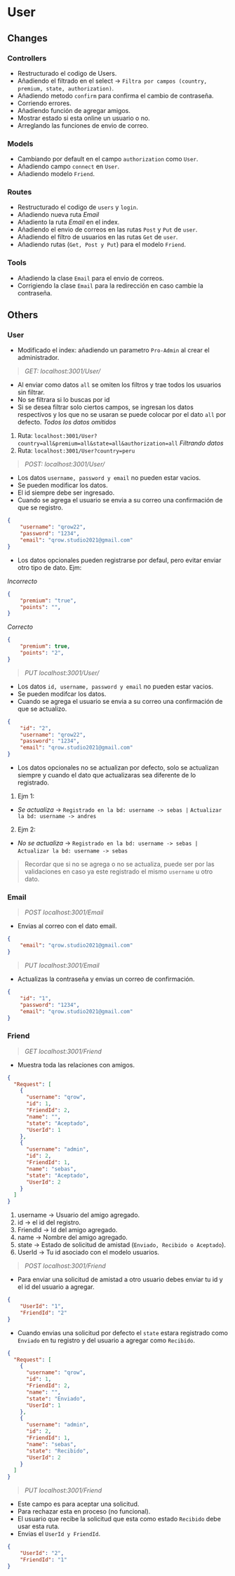 # User
## Changes
### Controllers
-   Restructurado el codigo de Users.
-   Añadiendo el filtrado en el select -> `Filtra por campos (country, premium, state, authorization)`.
-   Añadiendo metodo `confirm` para confirma el cambio de contraseña.
-   Corriendo errores.
-   Añadiendo función de agregar amigos.
-   Mostrar estado si esta online un usuario o no.
-   Arreglando las funciones de envio de correo.
### Models
-   Cambiando por default en el campo `authorization` como `User`.
-   Añadiendo campo `connect` en `User`.
-   Añadiendo modelo `Friend`.
### Routes
-   Restructurado el codigo de `users` y `login`.
-   Añadiendo nueva ruta *Email*
-   Añadiento la ruta *Email* en el index.
-   Añadiendo el envio de correos en las rutas `Post` y `Put` de `user`.
-   Añadiendo el filtro de usuarios en las rutas `Get` de `user`.
-   Añadiendo rutas (`Get, Post y Put`) para el modelo `Friend`.
### Tools
-   Añadiendo la clase `Email` para el envio de correos.
-   Corrigiendo la clase `Email` para la redirección en caso cambie la contraseña.
## Others
### User
-   Modificado el index: añadiendo un parametro `Pro-Admin` al crear el administrador.

> _GET:_ *localhost:3001/User/*
-   Al enviar como datos `all` se omiten los filtros y trae todos los usuarios sin filtrar.
-   No se filtrara si lo buscas por id
-   Si se desea filtrar solo ciertos campos, se ingresan los datos respectivos y los que no se usaran se puede colocar por el dato `all` por defecto.
*Todos los datos omitidos*
1.  Ruta: `localhost:3001/User?country=all&premium=all&state=all&authorization=all`
*Filtrando datos*
1.  Ruta: `localhost:3001/User?country=peru`


> _POST:_ *localhost:3001/User/*
- Los datos `username, password y email` no pueden estar vacios.
- Se pueden modificar los datos.
- El id siempre debe ser ingresado.
- Cuando se agrega el usuario se envia a su correo una confirmación de que se registro.
```json
{
    "username": "qrow22",
    "password": "1234",
    "email": "qrow.studio2021@gmail.com"
}
```
- Los datos opcionales pueden registrarse por defaul, pero evitar enviar otro tipo de dato.
Ejm:

_*Incorrecto*_
```json
{
    "premium": "true",
    "points": "",
}
```
_*Correcto*_
```json
{
    "premium": true,
    "points": "2",
}
```

> _PUT_ *localhost:3001/User/*
- Los datos `id, username, password y email` no pueden estar vacios.
- Se pueden modifcar los datos.
- Cuando se agrega el usuario se envia a su correo una confirmación de que se actualizo.
```json
{
    "id": "2",
    "username": "qrow22",
    "password": "1234",
    "email": "qrow.studio2021@gmail.com"
}
```
- Los datos opcionales no se actualizan por defecto, solo se actualizan siempre y cuando el dato que actualizaras sea diferente de lo registrado.
1.  Ejm 1:
-   *Se actualiza* ->
`Registrado en la bd: username -> sebas |`
`Actualizar la bd: username -> andres`
2.  Ejm 2:
-   *No se actualiza* ->
`Registrado en la bd: username -> sebas |`
`Actualizar la bd: username -> sebas`

> Recordar que si no se agrega o no se actualiza, puede ser por las validaciones en caso ya este registrado el mismo `username` u otro dato.
### Email
> _POST_ *localhost:3001/Email*
- Envias al correo con el dato email.
```json
{
    "email": "qrow.studio2021@gmail.com"
}
```

> _PUT_ *localhost:3001/Email*
- Actualizas la contraseña y envias un correo de confirmación.
```json
{
    "id": "1",
    "password": "1234",
    "email": "qrow.studio2021@gmail.com"
}
```
### Friend
> _GET_ *localhost:3001/Friend*
- Muestra toda las relaciones con amigos.

```json
{
  "Request": [
    {
      "username": "qrow",
      "id": 1,
      "FriendId": 2,
      "name": "",
      "state": "Aceptado",
      "UserId": 1
    },
    {
      "username": "admin",
      "id": 2,
      "FriendId": 1,
      "name": "sebas",
      "state": "Aceptado",
      "UserId": 2
    }
  ]
}
```
1.  username -> Usuario del amigo agregado.
2.  id -> el id del registro.
3.  FriendId -> Id del amigo agregado.
4.  name -> Nombre del amigo agregado.
5.  state -> Estado de solicitud de amistad (`Enviado, Recibido o Aceptado`).
6.  UserId -> Tu id asociado con el modelo usuarios.

> _POST_ *localhost:3001/Friend*

- Para enviar una solicitud de amistad a otro usuario debes enviar tu id y el id del usuario a agregar.

```json
{
    "UserId": "1",
    "FriendId": "2"
}
```
- Cuando envias una solicitud por defecto el `state` estara registrado como `Enviado` en tu registro y del usuario a agregar como `Recibido`.

```json
{
  "Request": [
    {
      "username": "qrow",
      "id": 1,
      "FriendId": 2,
      "name": "",
      "state": "Enviado",
      "UserId": 1
    },
    {
      "username": "admin",
      "id": 2,
      "FriendId": 1,
      "name": "sebas",
      "state": "Recibido",
      "UserId": 2
    }
  ]
}
```

> _PUT_ *localhost:3001/Friend*
- Este campo es para aceptar una solicitud.
- Para rechazar esta en proceso (no funcional).
- El usuario que recibe la solicitud que esta como estado `Recibido` debe usar esta ruta.
- Envias el `UserId y FriendId`.

```json
{
    "UserId": "2",
    "FriendId": "1"
}
```